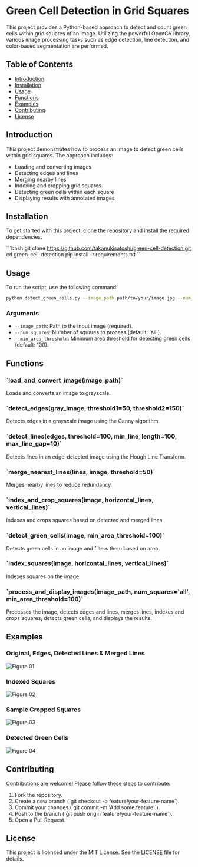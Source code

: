 # Green Cell Detection in Grid Squares

This project provides a Python-based approach to detect and count green cells within grid squares of an image. Utilizing the powerful OpenCV library, various image processing tasks such as edge detection, line detection, and color-based segmentation are performed.

## Table of Contents

- [Introduction](#introduction)
- [Installation](#installation)
- [Usage](#usage)
- [Functions](#functions)
- [Examples](#examples)
- [Contributing](#contributing)
- [License](#license)

## Introduction

This project demonstrates how to process an image to detect green cells within grid squares. The approach includes:
- Loading and converting images
- Detecting edges and lines
- Merging nearby lines
- Indexing and cropping grid squares
- Detecting green cells within each square
- Displaying results with annotated images

## Installation

To get started with this project, clone the repository and install the required dependencies.

\`\`\`bash
git clone https://github.com/takanukisatoshi/green-cell-detection.git
cd green-cell-detection
pip install -r requirements.txt
\`\`\`

## Usage

To run the script, use the following command:

```bash
python detect_green_cells.py --image_path path/to/your/image.jpg --num_squares all --min_area_threshold 100
```

### Arguments

- `--image_path`: Path to the input image (required).
- `--num_squares`: Number of squares to process (default: 'all').
- `--min_area_threshold`: Minimum area threshold for detecting green cells (default: 100).

## Functions

### \`load_and_convert_image(image_path)\`

Loads and converts an image to grayscale.

### \`detect_edges(gray_image, threshold1=50, threshold2=150)\`

Detects edges in a grayscale image using the Canny algorithm.

### \`detect_lines(edges, threshold=100, min_line_length=100, max_line_gap=10)\`

Detects lines in an edge-detected image using the Hough Line Transform.

### \`merge_nearest_lines(lines, image, threshold=50)\`

Merges nearby lines to reduce redundancy.

### \`index_and_crop_squares(image, horizontal_lines, vertical_lines)\`

Indexes and crops squares based on detected and merged lines.

### \`detect_green_cells(image, min_area_threshold=100)\`

Detects green cells in an image and filters them based on area.

### \`index_squares(image, horizontal_lines, vertical_lines)\`

Indexes squares on the image.

### \`process_and_display_images(image_path, num_squares='all', min_area_threshold=100)\`

Processes the image, detects edges and lines, merges lines, indexes and crops squares, detects green cells, and displays the results.

## Examples

### Original, Edges, Detected Lines & Merged Lines
![Figure 01](examples/figure_01.png)

### Indexed Squares
![Figure 02](examples/figure_02.png)

### Sample Cropped Squares
![Figure 03](examples/figure_03.png)

### Detected Green Cells
![Figure 04](examples/figure_04.png)

## Contributing

Contributions are welcome! Please follow these steps to contribute:

1. Fork the repository.
2. Create a new branch (\`git checkout -b feature/your-feature-name\`).
3. Commit your changes (\`git commit -m 'Add some feature'\`).
4. Push to the branch (\`git push origin feature/your-feature-name\`).
5. Open a Pull Request.

## License

This project is licensed under the MIT License. See the [LICENSE](LICENSE) file for details.
